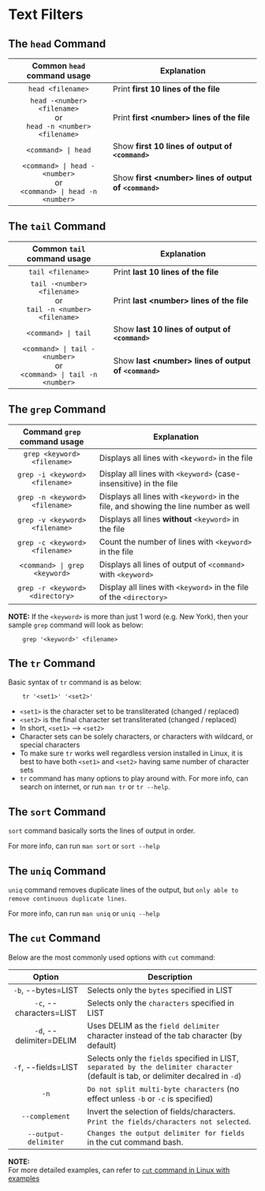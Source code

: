 # Text Filters

## The `head` Command

| Common `head` command usage | Explanation |
|:---:|---|
| `head <filename>` | Print **first 10 lines of the file** |
| `head -<number> <filename>` <br> or <br> `head -n <number> <filename>` | Print **first \<number> lines of the file** |
| `<command> \| head` | Show **first 10 lines of output of `<command>`** |
| `<command> \| head -<number>` <br> or <br> `<command> \| head -n <number>` | Show **first \<number> lines of output of `<command>`** |

## The `tail` Command
| Common `tail` command usage | Explanation |
|:---:|---|
| `tail <filename>` | Print **last 10 lines of the file** |
| `tail -<number> <filename>` <br> or <br> `tail -n <number> <filename>` | Print **last \<number> lines of the file** |
| `<command> \| tail` | Show **last 10 lines of output of `<command>`** |
| `<command> \| tail -<number>` <br> or <br> `<command> \| tail -n <number>` | Show **last \<number> lines of output of `<command>`** |

## The `grep` Command

| Command `grep` command usage | Explanation |
|:---:|---|
| `grep <keyword> <filename>` | Displays all lines with `<keyword>` in the file |
| `grep -i <keyword> <filename>` | Display all lines with `<keyword>` (case-insensitive) in the file |
| `grep -n <keyword> <filename>` | Displays all lines with `<keyword>` in the file, and showing the line number as well |
| `grep -v <keyword> <filename>` | Displays all lines **without** `<keyword>` in the file |
| `grep -c <keyword> <filename>` | Count the number of lines with `<keyword>` in the file |
| `<command> \| grep <keyword>` | Displays all lines of output of `<command>` with `<keyword>` |
| `grep -r <keyword> <directory>` | Display all lines with `<keyword>` in the file of the `<directory>` |

**NOTE:** If the `<keyword>` is more than just 1 word (e.g. New York), then your sample `grep` command will look as below:

```
    grep '<keyword>' <filename>
```

## The `tr` Command

Basic syntax of `tr` command is as below:

```
    tr '<set1>' '<set2>'
```

- `<set1>` is the character set to be transliterated (changed / replaced)
- `<set2>` is the final character set transliterated (changed / replaced)
- In short, `<set1>` --> `<set2>`
- Character sets can be solely characters, or characters with wildcard, or special characters
- To make sure `tr` works well regardless version installed in Linux, it is best to have both `<set1>` and `<set2>` having same number of character sets
- `tr` command has many options to play around with. For more info, can search on internet, or run `man tr` or `tr --help`.

## The `sort` Command

`sort` command basically sorts the lines of output in order.

For more info, can run `man sort` or `sort --help`

## The `uniq` Command

`uniq` command removes duplicate lines of the output, but `only able to remove continuous duplicate lines`.

For more info, can run `man uniq` or `uniq --help`

## The `cut` Command

Below are the most commonly used options with `cut` command:

| Option | Description |
|:---:|---|
| `-b`, --bytes=LIST | Selects only the `bytes` specified in LIST |
| `-c`, --characters=LIST | Selects only the `characters` specified in LIST |
| `-d`, --delimiter=DELIM | Uses DELIM as the `field delimiter` character instead of the tab character (by default) |
| `-f`, --fields=LIST | Selects only the `fields` specified in LIST, `separated by the delimiter character` (default is tab, or delimiter decalred in `-d`) |
| `-n` | `Do not split multi-byte characters` (no effect unless `-b` or `-c` is specified) |
| `--complement` | Invert the selection of fields/characters. <br> `Print the fields/characters not selected`.|
| `--output-delimiter` | `Changes the output delimiter for fields` in the cut command bash. |

**NOTE:** <br>
For more detailed examples, can refer to <a href="https://www.geeksforgeeks.org/linux-unix/cut-command-linux-examples/">`cut` command in Linux with examples</a>